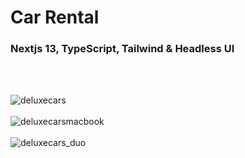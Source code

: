 <h1>Car Rental</h1>

<h3>Nextjs 13, TypeScript, Tailwind & Headless UI</h3><br /><br />

![deluxecars](https://github.com/Noud63/car_catalogue/assets/38325801/91e3cdf9-97f9-40b1-bb1e-94cc251a8f98)<br /><br />
![deluxecarsmacbook](https://github.com/Noud63/car_catalogue/assets/38325801/cfc8c8f8-4b74-455c-8264-9cc0e1c25977)<br /><br />
![deluxecars_duo](https://github.com/Noud63/car_catalogue/assets/38325801/4e16290c-8db5-43ee-bd10-a0a251366239)<br /><br />
